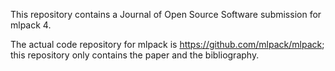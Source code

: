 This repository contains a Journal of Open Source Software submission for mlpack
4.

The actual code repository for mlpack is https://github.com/mlpack/mlpack; this
repository only contains the paper and the bibliography.
